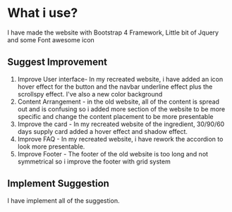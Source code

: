 # What i use?
I have made the website with Bootstrap 4 Framework, Little bit of Jquery and some Font awesome icon

## Suggest Improvement

1. Improve User interface- In my recreated website, i have added an icon hover effect for the button and the navbar underline effect plus the scrollspy effect. I've also a new color background
2. Content Arrangement - in the old website, all of the content is spread out and is confusing so i added more section of the website to be more specific and change the content placement to be more presentable
3. Improve the card - In my recreated website of the ingredient, 30/90/60 days supply card added a hover effect and shadow effect.
4. Improve FAQ - In my recreated website, i have rework the accordion to look more presentable.
5. Improve Footer - The footer of the old website is too long and not symmetrical so i improve the footer with grid system

## Implement Suggestion
I have implement all of the suggestion.